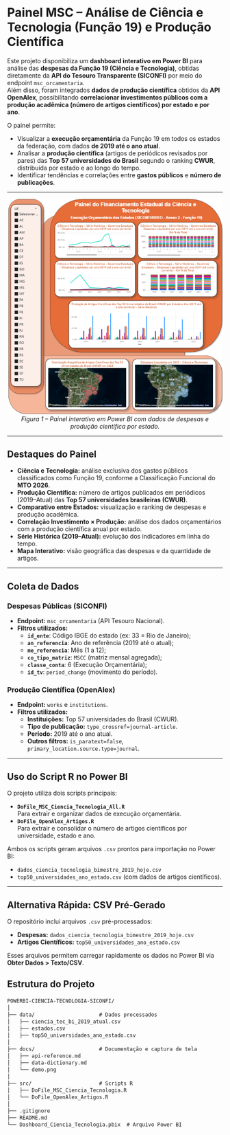 # Painel MSC – Análise de Ciência e Tecnologia (Função 19) e Produção Científica

Este projeto disponibiliza um **dashboard interativo em Power BI** para análise das **despesas da Função 19 (Ciência e Tecnologia)**, obtidas diretamente da **API do Tesouro Transparente (SICONFI)** por meio do endpoint `msc_orcamentaria`.  
Além disso, foram integrados **dados de produção científica** obtidos da **API OpenAlex**, possibilitando **correlacionar investimentos públicos com a produção acadêmica (número de artigos científicos) por estado e por ano**.

O painel permite:
- Visualizar a **execução orçamentária** da Função 19 em todos os estados da federação, com dados **de 2019 até o ano atual**.
- Analisar a **produção científica** (artigos de periódicos revisados por pares) das **Top 57 universidades do Brasil** segundo o ranking **CWUR**, distribuída por estado e ao longo do tempo.
- Identificar tendências e correlações entre **gastos públicos** e **número de publicações**.

---

<p align="center">
  <img src="docs/demo.png" alt="Visão geral do dashboard de Ciência e Tecnologia" width="600px">
  <br>
  <em>Figura 1 – Painel interativo em Power BI com dados de despesas e produção científica por estado.</em>
</p>

---

## Destaques do Painel

- **Ciência e Tecnologia:** análise exclusiva dos gastos públicos classificados como Função 19, conforme a Classificação Funcional do **MTO 2026**.  
- **Produção Científica:** número de artigos publicados em periódicos (2019–Atual) das **Top 57 universidades brasileiras (CWUR)**.  
- **Comparativo entre Estados:** visualização e ranking de despesas e produção acadêmica.  
- **Correlação Investimento × Produção:** análise dos dados orçamentários com a produção científica anual por estado.  
- **Série Histórica (2019–Atual):** evolução dos indicadores em linha do tempo.  
- **Mapa Interativo:** visão geográfica das despesas e da quantidade de artigos.

---

## Coleta de Dados

### **Despesas Públicas (SICONFI)**
- **Endpoint:** `msc_orcamentaria` (API Tesouro Nacional).  
- **Filtros utilizados:**  
  - **`id_ente`**: Código IBGE do estado (ex: 33 = Rio de Janeiro);
  - **`an_referencia`**: Ano de referência (2019 até o atual);
  - **`me_referencia`**: Mês (1 a 12);
  - **`co_tipo_matriz`**: `MSCC` (matriz mensal agregada);
  - **`classe_conta`**: 6 (Execução Orçamentária);
  - **`id_tv`**: `period_change` (movimento do período).

### **Produção Científica (OpenAlex)**
- **Endpoint:** `works` e `institutions`.  
- **Filtros utilizados:**  
  - **Instituições:** Top 57 universidades do Brasil (CWUR).  
  - **Tipo de publicação:** `type_crossref=journal-article`.  
  - **Período:** 2019 até o ano atual.  
  - **Outros filtros:** `is_paratext=false`, `primary_location.source.type=journal`.  

---

## Uso do Script R no Power BI

O projeto utiliza dois scripts principais:
- **`DoFile_MSC_Ciencia_Tecnologia_All.R`**  
  Para extrair e organizar dados de execução orçamentária.
- **`DoFile_OpenAlex_Artigos.R`**  
  Para extrair e consolidar o número de artigos científicos por universidade, estado e ano.

Ambos os scripts geram arquivos `.csv` prontos para importação no Power BI:
- `dados_ciencia_tecnologia_bimestre_2019_hoje.csv`
- `top50_universidades_ano_estado.csv` (com dados de artigos científicos).

---

## Alternativa Rápida: CSV Pré-Gerado

O repositório inclui arquivos `.csv` pré-processados:
- **Despesas:** `dados_ciencia_tecnologia_bimestre_2019_hoje.csv`
- **Artigos Científicos:** `top50_universidades_ano_estado.csv`

Esses arquivos permitem carregar rapidamente os dados no Power BI via **Obter Dados > Texto/CSV**.

## Estrutura do Projeto

```text
POWERBI-CIENCIA-TECNOLOGIA-SICONFI/
│
├── data/                     # Dados processados
│   ├── ciencia_tec_bi_2019_atual.csv
│   ├── estados.csv
│   ├── top50_universidades_ano_estado.csv
│
├── docs/                     # Documentação e captura de tela
│   ├── api-reference.md
│   ├── data-dictionary.md
│   └── demo.png
│
├── src/                      # Scripts R
│   ├── DoFile_MSC_Ciencia_Tecnologia.R
│   └── DoFile_OpenAlex_Artigos.R
│
├── .gitignore
├── README.md
└── Dashboard_Ciencia_Tecnologia.pbix  # Arquivo Power BI
```
